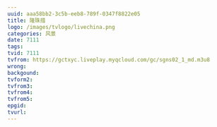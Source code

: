 ```yaml
---
uuid: aaa58bb2-3c5b-eeb8-789f-0347f8822e05
title: 隆珠措
logo: /images/tvlogo/livechina.png
categories: 风景
date: 7111
tags:
tvid: 7111
tvfrom: https://gctxyc.liveplay.myqcloud.com/gc/sgns02_1_md.m3u8
wrong:
backgound:
tvform2:
tvfrom3:
tvfrom4:
tvfrom5:
epgid:
tvurl:
---
```

